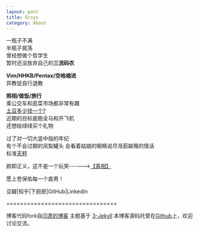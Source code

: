 ```yaml
---
layout: post
title: Ecsys
category: About
---
```


一瓶子不满  
半瓶子晃荡  
曾经想做个哲学生  
暂时还没放弃自己的**三流码农**  

**Vim/HHKB/Pentax/空格缩进**  
异教徒自行退散

**照相/做饭/旅行**  
乘公交车和逛菜市场都非常有趣  
[土豆多少钱一个?](http://music.163.com/#/song?id=95811)  
近期的目标是跑全马和开飞机  
还想给绿绿买个礼物

过了对一切大竖中指的年纪  
有个不会过期的凤梨罐头
会看着姑娘的眼睛说尽湉菿鎄殤的情话  
标准[天秤](http://baike.baidu.com/view/17387.htm)

颜即正义，这不是一个玩笑------><a href="#" id="noNew" onClick="toggle('hiddenImg')">【真相】</a>

愿上苍保佑每一个直男！

豆瓣\|知乎\|下厨房\|GitHub\|LinkedIn

================================

博客代码fork自[闫肃的博客](https://github.com/suyan/suyan.github.io)
主题基于 [3-Jekyll](https://github.com/P233/3-Jekyll) 
本博客源码托管在[Github](https://github.com/ecsys/ecsys.github.io)上，欢迎讨论交流。

